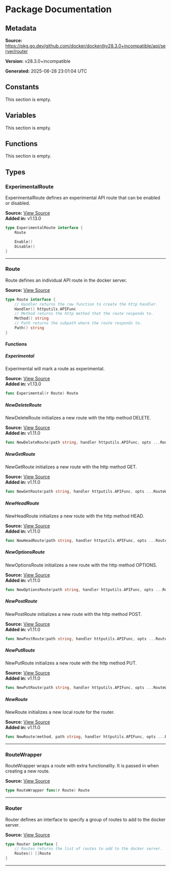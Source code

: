 # Package Documentation

## Metadata

**Source:** https://pkg.go.dev/github.com/docker/docker@v28.3.0+incompatible/api/server/router

**Version:** v28.3.0+incompatible

**Generated:** 2025-06-28 23:01:04 UTC

## Constants

This section is empty.

## Variables

This section is empty.

## Functions

This section is empty.

## Types

### ExperimentalRoute

ExperimentalRoute defines an experimental API route that can be enabled or disabled.

**Source:** [View Source](https://github.com/docker/docker/blob/v28.3.0/api/server/router/experimental.go#L11)  
**Added in:** v1.13.0

```go
type ExperimentalRoute interface {
	Route

	Enable()
	Disable()
}
```

---

### Route

Route defines an individual API route in the docker server.

**Source:** [View Source](https://github.com/docker/docker/blob/v28.3.0/api/server/router/router.go#L12)  

```go
type Route interface {
	// Handler returns the raw function to create the http handler.
	Handler() httputils.APIFunc
	// Method returns the http method that the route responds to.
	Method() string
	// Path returns the subpath where the route responds to.
	Path() string
}
```

#### Functions

##### Experimental

Experimental will mark a route as experimental.

**Source:** [View Source](https://github.com/docker/docker/blob/v28.3.0/api/server/router/experimental.go#L63)  
**Added in:** v1.13.0

```go
func Experimental(r Route) Route
```

##### NewDeleteRoute

NewDeleteRoute initializes a new route with the http method DELETE.

**Source:** [View Source](https://github.com/docker/docker/blob/v28.3.0/api/server/router/local.go#L61)  
**Added in:** v1.11.0

```go
func NewDeleteRoute(path string, handler httputils.APIFunc, opts ...RouteWrapper) Route
```

##### NewGetRoute

NewGetRoute initializes a new route with the http method GET.

**Source:** [View Source](https://github.com/docker/docker/blob/v28.3.0/api/server/router/local.go#L46)  
**Added in:** v1.11.0

```go
func NewGetRoute(path string, handler httputils.APIFunc, opts ...RouteWrapper) Route
```

##### NewHeadRoute

NewHeadRoute initializes a new route with the http method HEAD.

**Source:** [View Source](https://github.com/docker/docker/blob/v28.3.0/api/server/router/local.go#L71)  
**Added in:** v1.11.0

```go
func NewHeadRoute(path string, handler httputils.APIFunc, opts ...RouteWrapper) Route
```

##### NewOptionsRoute

NewOptionsRoute initializes a new route with the http method OPTIONS.

**Source:** [View Source](https://github.com/docker/docker/blob/v28.3.0/api/server/router/local.go#L66)  
**Added in:** v1.11.0

```go
func NewOptionsRoute(path string, handler httputils.APIFunc, opts ...RouteWrapper) Route
```

##### NewPostRoute

NewPostRoute initializes a new route with the http method POST.

**Source:** [View Source](https://github.com/docker/docker/blob/v28.3.0/api/server/router/local.go#L51)  
**Added in:** v1.11.0

```go
func NewPostRoute(path string, handler httputils.APIFunc, opts ...RouteWrapper) Route
```

##### NewPutRoute

NewPutRoute initializes a new route with the http method PUT.

**Source:** [View Source](https://github.com/docker/docker/blob/v28.3.0/api/server/router/local.go#L56)  
**Added in:** v1.11.0

```go
func NewPutRoute(path string, handler httputils.APIFunc, opts ...RouteWrapper) Route
```

##### NewRoute

NewRoute initializes a new local route for the router.

**Source:** [View Source](https://github.com/docker/docker/blob/v28.3.0/api/server/router/local.go#L37)  
**Added in:** v1.11.0

```go
func NewRoute(method, path string, handler httputils.APIFunc, opts ...RouteWrapper) Route
```

---

### RouteWrapper

RouteWrapper wraps a route with extra functionality.
It is passed in when creating a new route.

**Source:** [View Source](https://github.com/docker/docker/blob/v28.3.0/api/server/router/local.go#L11)  

```go
type RouteWrapper func(r Route) Route
```

---

### Router

Router defines an interface to specify a group of routes to add to the docker server.

**Source:** [View Source](https://github.com/docker/docker/blob/v28.3.0/api/server/router/router.go#L6)  

```go
type Router interface {
	// Routes returns the list of routes to add to the docker server.
	Routes() []Route
}
```

---

